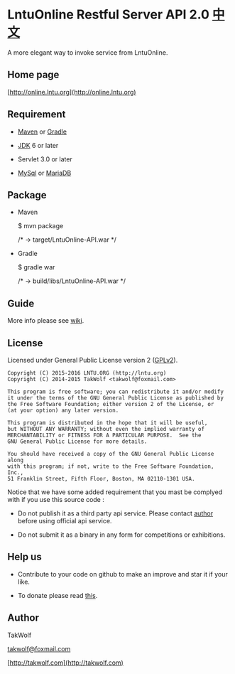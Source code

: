 # LntuOnline Restful Server API 2.0 [中文](README_CN.md) #

A more elegant way to invoke service from LntuOnline.

## Home page ##

[http://online.lntu.org](http://online.lntu.org)

## Requirement ##

- [Maven](http://maven.apache.org) or [Gradle](http://gradle.org)

- [JDK](http://www.oracle.com/technetwork/java/javase/downloads/index-jsp-138363.html) 6 or later

- Servlet 3.0 or later

- [MySql](http://www.mysql.com) or [MariaDB](https://mariadb.org)

## Package ##

- Maven


    $ mvn package
    
    /* -> target/LntuOnline-API.war */


- Gradle


    $ gradle war
    
    /* -> build/libs/LntuOnline-API.war */


## Guide ##

More info please see [wiki](wiki/Home.md).

## License ##

Licensed under General Public License version 2 ([GPLv2](http://www.gnu.org/licenses/old-licenses/gpl-2.0.html)).

    Copyright (C) 2015-2016 LNTU.ORG (http://lntu.org)
    Copyright (C) 2014-2015 TakWolf <takwolf@foxmail.com>
    
    This program is free software; you can redistribute it and/or modify
    it under the terms of the GNU General Public License as published by
    the Free Software Foundation; either version 2 of the License, or
    (at your option) any later version.
    
    This program is distributed in the hope that it will be useful,
    but WITHOUT ANY WARRANTY; without even the implied warranty of
    MERCHANTABILITY or FITNESS FOR A PARTICULAR PURPOSE.  See the
    GNU General Public License for more details.
    
    You should have received a copy of the GNU General Public License along
    with this program; if not, write to the Free Software Foundation, Inc.,
    51 Franklin Street, Fifth Floor, Boston, MA 02110-1301 USA.

Notice that we have some added requirement that you mast be complyed with if you use this source code :

- Do not publish it as a third party api service. Please contact [author](mailto:takwolf@foxmail.com) before using official api service.

- Do not submit it as a binary in any form for competitions or exhibitions.

## Help us ##

- Contribute to your code on github to make an improve and star it if your like.

- To donate please read [this](https://online.lntu.org/about/).

## Author ##

TakWolf

[takwolf@foxmail.com](mailto:takwolf@foxmail.com)

[http://takwolf.com](http://takwolf.com)
